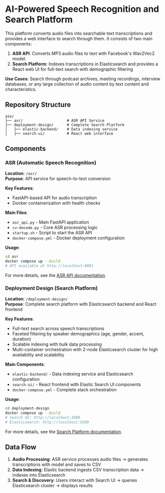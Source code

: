 # AI-Powered Speech Recognition and Search Platform

This platform converts audio files into searchable text transcriptions and provides a web interface to search through them. It consists of two main components:

1. **ASR API**: Converts MP3 audio files to text with Facebook's Wav2Vec2 model.
2. **Search Platform**: Indexes transcriptions in Elasticsearch and provides a React web UI for full-text search with demographic filtering

**Use Cases**: Search through podcast archives, meeting recordings, interview databases, or any large collection of audio content by text content and characteristics.

## Repository Structure

```
aie/
├── asr/                    # ASR API Service
├── deployment-design/      # Complete Search Platform
│   ├── elastic-backend/    # Data indexing service
│   ├── search-ui/          # React web interface

```

## Components

### ASR (Automatic Speech Recognition)
**Location**: `/asr/`  
**Purpose**: API service for speech-to-text conversion

**Key Features**:
- FastAPI-based API for audio transcription
- Docker containerization with health checks

**Main Files**:
- `asr_api.py` - Main FastAPI application
- `cv-decode.py` - Core ASR processing logic
- `startup.sh` - Script to start the ASR API
- `docker-compose.yml` - Docker deployment configuration

**Usage**:
```bash
cd asr
docker compose up --build
# API available at http://localhost:8001
```
For more details, see the [ASR API documentation](asr/README.md).

### Deployment Design (Search Platform)
**Location**: `/deployment-design/`  
**Purpose**: Complete search platform with Elasticsearch backend and React frontend

**Key Features**:
- Full-text search across speech transcriptions
- Faceted filtering by speaker demographics (age, gender, accent, duration)
- Scalable indexing with bulk data processing
- Multi-container orchestration with 2-node Elasticsearch cluster for high availability and scalability

**Main Components**:
- `elastic-backend/` - Data indexing service and Elasticsearch configuration
- `search-ui/` - React frontend with Elastic Search UI components
- `docker-compose.yml` - Complete stack orchestration

**Usage**:
```bash
cd deployment-design
docker compose up --build
# Search UI: http://localhost:3000
# Elasticsearch: http://localhost:9200
```
For more details, see the [Search Platform documentation](deployment-design/README.md).

## Data Flow

1. **Audio Processing**: ASR service processes audio files → generates transcriptions with model and saves to CSV
2. **Data Indexing**: Elastic backend ingests CSV transcription data → indexes into Elasticsearch
3. **Search & Discovery**: Users interact with Search UI → queries Elasticsearch cluster → displays results

